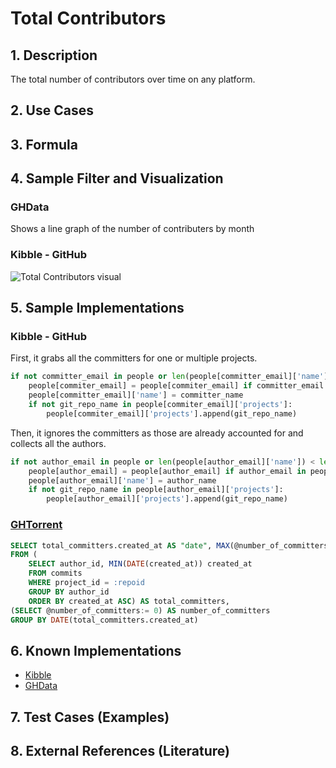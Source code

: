 # Total Contributors 

## 1. Description
The total number of contributors over time on any platform.

## 2. Use Cases

## 3. Formula

## 4. Sample Filter and Visualization
### GHData
Shows a line graph of the number of contributers by month

### Kibble - GitHub
![Total Contributors visual](https://user-images.githubusercontent.com/22136995/38274804-6583433a-3755-11e8-9871-0de4c300a2ff.png)

## 5. Sample Implementations
### Kibble - GitHub
First, it grabs all the committers for one or multiple projects.
```python
if not committer_email in people or len(people[committer_email]['name']) < len(commiter_name):
    people[commiter_email] = people[commiter_email] if committer_email in people else {'projects': [git_repo_name]}
    people[committer_email]['name'] = committer_name
    if not git_repo_name in people[commiter_email]['projects']:
        people[commiter_email]['projects'].append(git_repo_name)

```
Then, it ignores the committers as those are already accounted for and collects all the authors. 
```python
if not author_email in people or len(people[author_email]['name']) < len(author_name):
    people[author_email] = people[author_email] if author_email in people else {'projects': [git_repo_name]}
    people[author_email]['name'] = author_name
    if not git_repo_name in people[author_email]['projects']:
        people[author_email]['projects'].append(git_repo_name)
```

### [GHTorrent](http://ghtorrent.org/relational.html)

```SQL
SELECT total_committers.created_at AS "date", MAX(@number_of_committers:=@number_of_committers+1) total_total_committers
FROM (
    SELECT author_id, MIN(DATE(created_at)) created_at
    FROM commits
    WHERE project_id = :repoid
    GROUP BY author_id
    ORDER BY created_at ASC) AS total_committers,
(SELECT @number_of_committers:= 0) AS number_of_committers
GROUP BY DATE(total_committers.created_at)
```

## 6. Known Implementations
- [Kibble](https://kibble.apache.org/)
- [GHData](https://github.com/OSSHealth/ghdata)

## 7. Test Cases (Examples)

## 8. External References (Literature)
